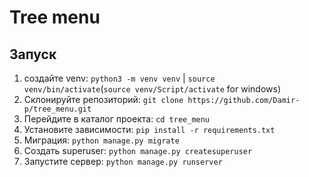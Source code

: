 # Tree menu

## Запуск

1. создайте venv: `python3 -m venv venv` | `source venv/bin/activate`(`source venv/Script/activate` for windows)
2. Склонируйте репозиторий: `git clone https://github.com/Damir-p/tree_menu.git`
3. Перейдите в каталог проекта: `cd tree_menu`
4. Установите зависимости: `pip install -r requirements.txt`
5. Миграция: `python manage.py migrate`
6. Создать superuser: `python manage.py createsuperuser`
7. Запустите сервер: `python manage.py runserver`
